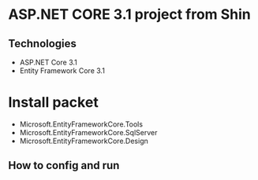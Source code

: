 # ASP.NET CORE 3.1 project from Shin
## Technologies
- ASP.NET Core 3.1
- Entity Framework	Core 3.1
# Install packet
- Microsoft.EntityFrameworkCore.Tools
- Microsoft.EntityFrameworkCore.SqlServer
- Microsoft.EntityFrameworkCore.Design
## How to config and run